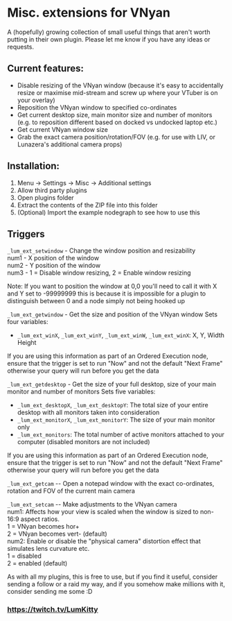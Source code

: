 # Misc. extensions for VNyan
A (hopefully) growing collection of small useful things that aren't worth putting in their own plugin. Please let me know if you have any ideas or requests.

## Current features:
- Disable resizing of the VNyan window (because it's easy to accidentally resize or maximise mid-stream and screw up where your VTuber is on your overlay)
- Reposition the VNyan window to specified co-ordinates
- Get current desktop size, main monitor size and number of monitors (e.g. to reposition different based on docked vs undocked laptop etc.)
- Get current VNyan window size
- Grab the exact camera position/rotation/FOV (e.g. for use with LIV, or Lunazera's additional camera props)

## Installation:
1) Menu -> Settings -> Misc -> Additional settings
2) Allow third party plugins
3) Open plugins folder
4) Extract the contents of the ZIP file into this folder
5) (Optional) Import the example nodegraph to see how to use this

## Triggers
```_lum_ext_setwindow``` - Change the window position and resizability  
num1 - X position of the window  
num2 - Y position of the window  
num3 - 1 = Disable window resizing, 2 = Enable window resizing  

Note: If you want to position the window at 0,0 you'll need to call it with X and Y set to -99999999 this is because it is impossible for a plugin to distinguish between 0 and a node simply not being hooked up

  
```_lum_ext_getwindow``` - Get the size and position of the VNyan window
Sets four variables: 
- ```_lum_ext_winX```, ```_lum_ext_winY```, ```_lum_ext_winW```, ```_lum_ext_winX```: X, Y, Width Height

If you are using this information as part of an Ordered Execution node, ensure that the trigger is set to run "Now" and not the default "Next Frame" otherwise your query will run before you get the data

  
```_lum_ext_getdesktop``` - Get the size of your full desktop, size of your main monitor and number of monitors
Sets five variables:
- ```_lum_ext_desktopX```, ```_lum_ext_desktopY```: The total size of your entire desktop with all monitors taken into consideration
- ```_lum_ext_monitorX```, ```_lum_ext_monitorY```: The size of your main monitor only
- ```_lum_ext_monitors```: The total number of active monitors attached to your computer (disabled monitors are not included)

If you are using this information as part of an Ordered Execution node, ensure that the trigger is set to run "Now" and not the default "Next Frame" otherwise your query will run before you get the data
  
```_lum_ext_getcam``` -- Open a notepad window with the exact co-ordinates, rotation and FOV of the current main camera

```_lum_ext_setcam``` -- Make adjustments to the VNyan camera  
num1: Affects how your view is scaled when the window is sized to non-16:9 aspect ratios.  
  1 = VNyan becomes hor+  
  2 = VNyan becomes vert- (default)  
num2: Enable or disable the "physical camera" distortion effect that simulates lens curvature etc.  
  1 = disabled  
  2 = enabled (default)  

As with all my plugins, this is free to use, but if you find it useful, consider sending a follow or a raid my way, and if you somehow make millions with it, consider sending me some :D

### https://twitch.tv/LumKitty

